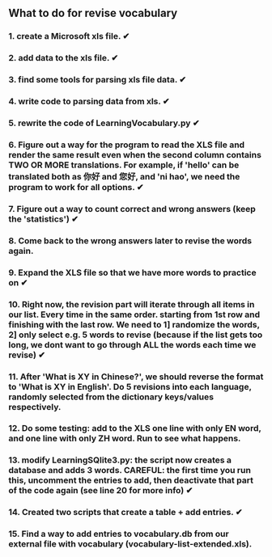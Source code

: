 ## What to do for revise vocabulary 

### 1. create a Microsoft xls file.                ✔
### 2. add data to the xls file.                   ✔
### 3. find some tools for parsing xls file data.  ✔
### 4. write code to parsing data from xls.        ✔
### 5. rewrite the code of LearningVocabulary.py   ✔
### 6. Figure out a way for the program to read the XLS file and render the same result even when the second column contains TWO OR MORE translations. For example, if 'hello' can be translated both as 你好 and 您好, and 'ni hao', we need the program to work for all options.    ✔
### 7. Figure out a way to count correct and wrong answers (keep the 'statistics') ✔
### 8. Come back to the wrong answers later to revise the words again.
### 9. Expand the XLS file so that we have more words to practice on    ✔
### 10. Right now, the revision part will iterate through all items in our list. Every time in the same order. starting from 1st row and finishing with the last row. We need to 1] randomize the words, 2] only select e.g. 5 words to revise (because if the list gets too long, we dont want to go through ALL the words each time we revise) ✔
### 11. After 'What is XY in Chinese?', we should reverse the format to 'What is XY in English'. Do 5 revisions into each language, randomly selected from the dictionary keys/values respectively.
### 12. Do some testing: add to the XLS one line with only EN word, and one line with only ZH word. Run to see what happens.
### 13. modify LearningSQlite3.py: the script now creates a database and adds 3 words. CAREFUL: the first time you run this, uncomment the entries to add, then deactivate that part of the code again (see line 20 for more info) ✔
### 14. Created two scripts that create a table + add entries.  ✔
### 15. Find a way to add entries to vocabulary.db from our external file with vocabulary (vocabulary-list-extended.xls).
